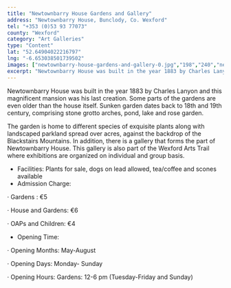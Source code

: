 ```yaml
---
title: "Newtownbarry House Gardens and Gallery"
address: "Newtownbarry House, Bunclody, Co. Wexford"
tel: "+353 (0)53 93 77073"
county: "Wexford"
category: "Art Galleries"
type: "Content"
lat: "52.64904022216797"
lng: "-6.653038501739502"
images: ["newtownbarry-house-gardens-and-gallery-0.jpg","198","240","newtownbarry-house-gardens-and-gallery-2.jpg","262","206","newtownbarry-house-gardens-and-gallery-3.jpg","200","133"]
excerpt: "Newtownbarry House was built in the year 1883 by Charles Lanyon and this magnificent mansion was his last creation. Some parts of the gardens are even..."
---
```

<p>Newtownbarry House was built in the year 1883 by Charles Lanyon and this magnificent mansion was his last creation. Some parts of the gardens are even older than the house itself. Sunken garden dates back to 18th and 19th century, comprising stone grotto arches, pond, lake and rose garden.</p>  
    <p>The garden is home to different species of exquisite plants along with landscaped parkland spread over acres, against the backdrop of the Blackstairs Mountains. In addition, there is a gallery that forms the part of Newtownbarry House. This gallery is also part of the Wexford Arts Trail where exhibitions are organized on individual and group basis.</p>  
    <ul> 
        <li>Facilities: Plants for sale, dogs on lead allowed, tea/coffee and scones available</li> 
        <li>Admission Charge: </li> </ul> 
    <p>&middot;         Gardens : &euro;5</p> 
    <p>&middot;         House and Gardens: &euro;6</p> 
    <p>&middot;         OAPs and Children: &euro;4</p> 
    <ul> 
        <li>Opening Time:</li> </ul> 
    <p>&middot;         Opening Months: May-August</p> 
    <p>&middot;         Opening Days: Monday- Sunday</p> 
    <p>&middot;         Opening Hours: Gardens: 12-6 pm (Tuesday-Friday and Sunday)</p>